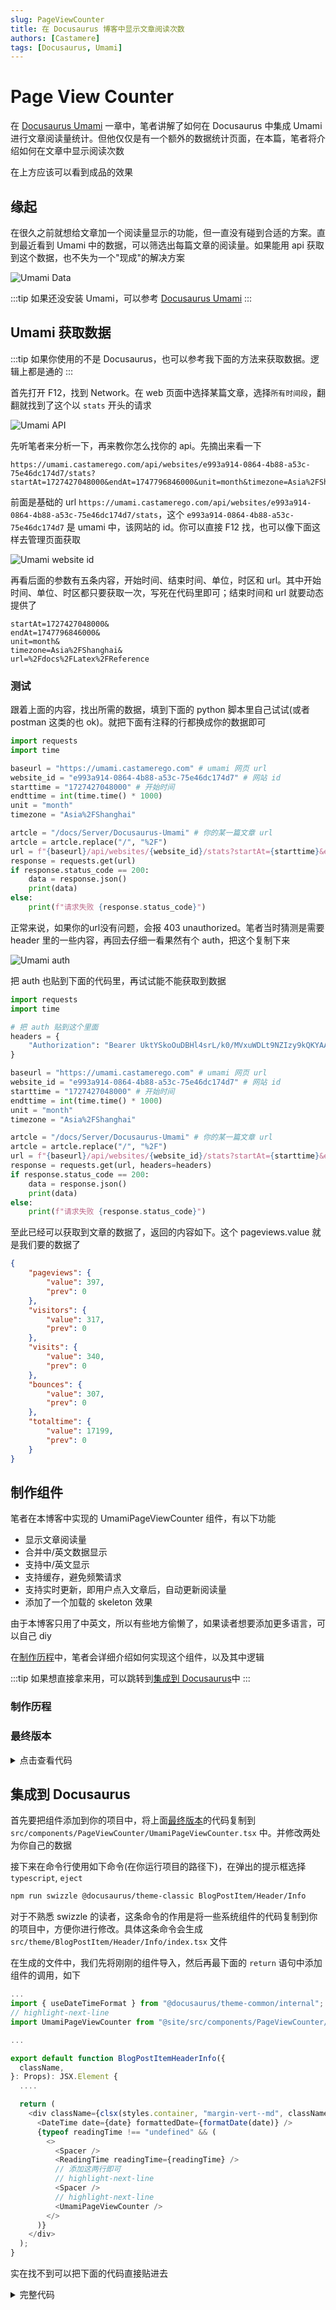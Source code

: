```yaml
---
slug: PageViewCounter
title: 在 Docusaurus 博客中显示文章阅读次数
authors: [Castamere]
tags: [Docusaurus, Umami]
---
```


# Page View Counter

在 [Docusaurus Umami] 一章中，笔者讲解了如何在 Docusaurus 中集成 Umami 进行文章阅读量统计。但他仅仅是有一个额外的数据统计页面，在本篇，笔者将介绍如何在文章中显示阅读次数

在上方应该可以看到成品的效果

<!--truncate-->

## 缘起

在很久之前就想给文章加一个阅读量显示的功能，但一直没有碰到合适的方案。直到最近看到 Umami 中的数据，可以筛选出每篇文章的阅读量。如果能用 api 获取到这个数据，也不失为一个"现成"的解决方案

![Umami Data](./image/umami.png)

:::tip
如果还没安装 Umami，可以参考 [Docusaurus Umami]
:::

## Umami 获取数据

:::tip
如果你使用的不是 Docusaurus，也可以参考我下面的方法来获取数据。逻辑上都是通的
:::

首先打开 F12，找到 Network。在 web 页面中选择某篇文章，选择`所有时间段`，翻翻就找到了这个以 `stats` 开头的请求

![Umami API](./image/umami_api.png)

先听笔者来分析一下，再来教你怎么找你的 api。先摘出来看一下 

```
https://umami.castamerego.com/api/websites/e993a914-0864-4b88-a53c-75e46dc174d7/stats?startAt=1727427048000&endAt=1747796846000&unit=month&timezone=Asia%2FShanghai&url=%2Fdocs%2FLatex%2FReference
```

前面是基础的 url `https://umami.castamerego.com/api/websites/e993a914-0864-4b88-a53c-75e46dc174d7/stats`，这个 `e993a914-0864-4b88-a53c-75e46dc174d7` 是 umami 中，该网站的 id。你可以直接 F12 找，也可以像下面这样去管理页面获取

![Umami website id](./image/umami_website_id.png)

再看后面的参数有五条内容，开始时间、结束时间、单位，时区和 url。其中开始时间、单位、时区都只要获取一次，写死在代码里即可；结束时间和 url 就要动态提供了

```
startAt=1727427048000&
endAt=1747796846000&
unit=month&
timezone=Asia%2FShanghai&
url=%2Fdocs%2FLatex%2FReference
```

### 测试

跟着上面的内容，找出所需的数据，填到下面的 python 脚本里自己试试(或者 postman 这类的也 ok)。就把下面有注释的行都换成你的数据即可

```python title="api 获取数据"
import requests
import time

baseurl = "https://umami.castamerego.com" # umami 网页 url
website_id = "e993a914-0864-4b88-a53c-75e46dc174d7" # 网站 id
starttime = "1727427048000" # 开始时间
endttime = int(time.time() * 1000)
unit = "month"
timezone = "Asia%2FShanghai"

artcle = "/docs/Server/Docusaurus-Umami" # 你的某一篇文章 url
artcle = artcle.replace("/", "%2F")
url = f"{baseurl}/api/websites/{website_id}/stats?startAt={starttime}&endAt={endttime}&unit={unit}&timezone={timezone}&url={artcle}"
response = requests.get(url)
if response.status_code == 200:
    data = response.json()
    print(data)
else:
    print(f"请求失败 {response.status_code}")
```

正常来说，如果你的url没有问题，会报 403 unauthorized。笔者当时猜测是需要 header 里的一些内容，再回去仔细一看果然有个 auth，把这个复制下来

![Umami auth](./image/umami_api_auth.png)

把 auth 也贴到下面的代码里，再试试能不能获取到数据

```python title="api 获取数据"
import requests
import time

# 把 auth 贴到这个里面
headers = {
    "Authorization": "Bearer UktYSkoOuDBHl4srL/k0/MVxuWDLt9NZIzy9kQKYAAXl6j2Jbe47OKrp1H8j3YNCXolksMtOO9l8zwb1zbyH3kAcdOaWexJF1FuHeCv18HjJ8/fikSqf62izxuQYEGFEtdx2p6ukF8OQ0S3Lap5ACdr8VGguo0qbAexF6mnURaQp7LLOK8nebcofH5oADUyrIr0JJ6MncaMgvfZBqF0FMYHMMytpxarbsMgCubeHbJWpm+kGBCvkiNoorliF5Cqbv2xrmy8gQEohNLp5lVLtXO71+mDQMWTSRWz4XVg1vkVbg5rngITVBwPDLv3jyO8qY3DXZLeJGknxNW+OdoUhaqFgH46lMEGGhg=="
}

baseurl = "https://umami.castamerego.com" # umami 网页 url
website_id = "e993a914-0864-4b88-a53c-75e46dc174d7" # 网站 id
starttime = "1727427048000" # 开始时间
endttime = int(time.time() * 1000)
unit = "month"
timezone = "Asia%2FShanghai"

artcle = "/docs/Server/Docusaurus-Umami" # 你的某一篇文章 url
artcle = artcle.replace("/", "%2F")
url = f"{baseurl}/api/websites/{website_id}/stats?startAt={starttime}&endAt={endttime}&unit={unit}&timezone={timezone}&url={artcle}"
response = requests.get(url, headers=headers)
if response.status_code == 200:
    data = response.json()
    print(data)
else:
    print(f"请求失败 {response.status_code}")
```

至此已经可以获取到文章的数据了，返回的内容如下。这个 pageviews.value 就是我们要的数据了

```json title="返回数据"
{
    "pageviews": {
        "value": 397,
        "prev": 0
    },
    "visitors": {
        "value": 317,
        "prev": 0
    },
    "visits": {
        "value": 340,
        "prev": 0
    },
    "bounces": {
        "value": 307,
        "prev": 0
    },
    "totaltime": {
        "value": 17199,
        "prev": 0
    }
}
```

## 制作组件

笔者在本博客中实现的 UmamiPageViewCounter 组件，有以下功能

- 显示文章阅读量
- 合并中/英文数据显示
- 支持中/英文显示
- 支持缓存，避免频繁请求
- 支持实时更新，即用户点入文章后，自动更新阅读量
- 添加了一个加载的 skeleton 效果

由于本博客只用了中英文，所以有些地方偷懒了，如果读者想要添加更多语言，可以自己 diy

在[制作历程](/blog/PageViewCounter#制作历程)中，笔者会详细介绍如何实现这个组件，以及其中逻辑

:::tip
如果想直接拿来用，可以跳转到[集成到 Docusaurus](/blog/PageViewCounter#集成到-docusaurus)中
:::

### 制作历程

### 最终版本

<details>
<summary>点击查看代码</summary>

```typescript title="src/components/PageViewCounter/UmamiPageViewCounter.tsx"
import { useBlogPost } from "@docusaurus/plugin-content-blog/client";
import useDocusaurusContext from "@docusaurus/useDocusaurusContext";
import React, { useEffect, useState } from "react";

// 这里要改为你的网站内容
// highlight-next-line
const baseUrl = "https://umami.castamerego.com/api/websites/e993a914-0864-4b88-a53c-75e46dc174d7/stats?startAt=1727427048000";

const headers = {
  Authorization:
// 这里要改为你的网站内容
// highlight-next-line
    "Bearer UktYSkoOuDBHl4srL/k0/MVxuWDLt9NZIzy9kQKYAAXl6j2Jbe47OKrp1H8j3YNCXolksMtOO9l8zwb1zbyH3kAcdOaWexJF1FuHeCv18HjJ8/fikSqf62izxuQYEGFEtdx2p6ukF8OQ0S3Lap5ACdr8VGguo0qbAexF6mnURaQp7LLOK8nebcofH5oADUyrIr0JJ6MncaMgvfZBqF0FMYHMMytpxarbsMgCubeHbJWpm+kGBCvkiNoorliF5Cqbv2xrmy8gQEohNLp5lVLtXO71+mDQMWTSRWz4XVg1vkVbg5rngITVBwPDLv3jyO8qY3DXZLeJGknxNW+OdoUhaqFgH46lMEGGhg==",
};

export default function UmamiPageViewCounter() {
  const { metadata } = useBlogPost();
  const { permalink } = metadata;
  const { i18n } = useDocusaurusContext();
  const { currentLocale } = i18n;
  const [views, setViews] = useState<number | null>(null);

  useEffect(() => {
    const cacheKey = `umami_views_${permalink}`;
    const timeKey = `${cacheKey}_time`;
    const cacheTime = 1000 * 60 * 5;
    const now = Date.now();

    const cached = localStorage.getItem(cacheKey);
    const cachedTime = localStorage.getItem(timeKey);
    if (cached && cachedTime && now - parseInt(cachedTime) < cacheTime) {
      setViews(parseInt(cached));
    } else {
      setViews(null);
    }

    const fetchViews = async () => {
      const currentTime = Date.now();
      const paths = permalink.startsWith("/en/")
        ? [permalink, permalink.replace(/^\/en/, "")]
        : [permalink, "/en" + permalink];

      const requests = paths.map((path) => {
        const encodedPath = encodeURIComponent(path);
        const url = `${baseUrl}&endAt=${currentTime}&unit=month&timezone=Asia%2FShanghai&url=${encodedPath}&compare=false`;

        return fetch(url, { headers })
          .then((res) => res.json())
          .then((data) => data?.pageviews?.value ?? 0)
          .catch(() => 0);
      });

      const results = await Promise.all(requests);
      const totalViews = results.reduce((a, b) => a + b, 0);
      setViews(totalViews);
      localStorage.setItem(cacheKey, totalViews.toString());
      localStorage.setItem(timeKey, currentTime.toString());
    };

    fetchViews();
  }, [permalink]);

  if (views == null)
    return (
      <span className="tailwind flex items-center">
        <span className="inline-block w-12 h-3 bg-gray-50 rounded animate-pulse relative top-[1px]" />
      </span>
    );

  return currentLocale === "en" ? <>{views} views</> : <>{views} 次阅读</>;
}
```

</details>

## 集成到 Docusaurus

首先要把组件添加到你的项目中，将上面[最终版本](/blog/PageViewCounter#最终版本)的代码复制到 `src/components/PageViewCounter/UmamiPageViewCounter.tsx` 中。并修改两处为你自己的数据

接下来在命令行使用如下命令(在你运行项目的路径下)，在弹出的提示框选择 `typescript`, `eject`

```bash
npm run swizzle @docusaurus/theme-classic BlogPostItem/Header/Info
```

对于不熟悉 swizzle 的读者，这条命令的作用是将一些系统组件的代码复制到你的项目中，方便你进行修改。具体这条命令会生成 `src/theme/BlogPostItem/Header/Info/index.tsx` 文件

在生成的文件中，我们先将刚刚的组件导入，然后再最下面的 `return` 语句中添加组件的调用，如下

```typescript title="src/theme/BlogPostItem/Header/Info/index.tsx"
...
import { useDateTimeFormat } from "@docusaurus/theme-common/internal";
// highlight-next-line
import UmamiPageViewCounter from "@site/src/components/PageViewCounter/UmamiPageViewCounter";

...

export default function BlogPostItemHeaderInfo({
  className,
}: Props): JSX.Element {
  ....

  return (
    <div className={clsx(styles.container, "margin-vert--md", className)}>
      <DateTime date={date} formattedDate={formatDate(date)} />
      {typeof readingTime !== "undefined" && (
        <>
          <Spacer />
          <ReadingTime readingTime={readingTime} />
          // 添加这两行即可
          // highlight-next-line
          <Spacer />
          // highlight-next-line
          <UmamiPageViewCounter />
        </>
      )}
    </div>
  );
}

```

实在找不到可以把下面的代码直接贴进去

<details>
<summary>完整代码</summary>

```typescript title="src/theme/BlogPostItem/Header/Info/index.tsx"
import { translate } from "@docusaurus/Translate";
import { useBlogPost } from "@docusaurus/plugin-content-blog/client";
import { usePluralForm } from "@docusaurus/theme-common";
import { useDateTimeFormat } from "@docusaurus/theme-common/internal";
import UmamiPageViewCounter from "@site/src/components/PageViewCounter/UmamiPageViewCounter";
import type { Props } from "@theme/BlogPostItem/Header/Info";
import clsx from "clsx";
import React from "react";

import styles from "./styles.module.css";

// Very simple pluralization: probably good enough for now
function useReadingTimePlural() {
  const { selectMessage } = usePluralForm();
  return (readingTimeFloat: number) => {
    const readingTime = Math.ceil(readingTimeFloat);
    return selectMessage(
      readingTime,
      translate(
        {
          id: "theme.blog.post.readingTime.plurals",
          description:
            'Pluralized label for "{readingTime} min read". Use as much plural forms (separated by "|") as your language support (see https://www.unicode.org/cldr/cldr-aux/charts/34/supplemental/language_plural_rules.html)',
          message: "One min read|{readingTime} min read",
        },
        { readingTime }
      )
    );
  };
}

function ReadingTime({ readingTime }: { readingTime: number }) {
  const readingTimePlural = useReadingTimePlural();
  return <>{readingTimePlural(readingTime)}</>;
}

function DateTime({
  date,
  formattedDate,
}: {
  date: string;
  formattedDate: string;
}) {
  return <time dateTime={date}>{formattedDate}</time>;
}

function Spacer() {
  return <>{" · "}</>;
}

export default function BlogPostItemHeaderInfo({
  className,
}: Props): JSX.Element {
  const { metadata } = useBlogPost();
  const { date, readingTime } = metadata;

  const dateTimeFormat = useDateTimeFormat({
    day: "numeric",
    month: "long",
    year: "numeric",
    timeZone: "UTC",
  });

  const formatDate = (blogDate: string) =>
    dateTimeFormat.format(new Date(blogDate));

  return (
    <div className={clsx(styles.container, "margin-vert--md", className)}>
      <DateTime date={date} formattedDate={formatDate(date)} />
      {typeof readingTime !== "undefined" && (
        <>
          <Spacer />
          <ReadingTime readingTime={readingTime} />
          <Spacer />
          <UmamiPageViewCounter />
        </>
      )}
    </div>
  );
}
```

</details>

[Docusaurus Umami]: /docs/Server/Docusaurus-Umami